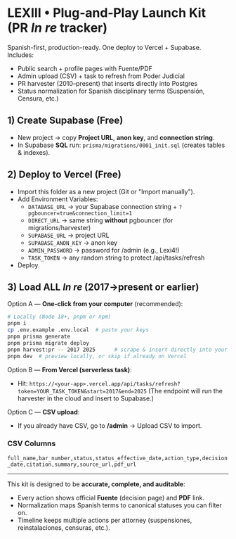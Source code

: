 # LEXIII • Plug‑and‑Play Launch Kit (PR *In re* tracker)

Spanish-first, production-ready. One deploy to Vercel + Supabase. Includes:
- Public search + profile pages with Fuente/PDF
- Admin upload (CSV) + task to refresh from Poder Judicial
- PR harvester (2010–present) that inserts directly into Postgres
- Status normalization for Spanish disciplinary terms (Suspensión, Censura, etc.)

## 1) Create Supabase (Free)
- New project → copy **Project URL**, **anon key**, and **connection string**.
- In Supabase **SQL** run: `prisma/migrations/0001_init.sql` (creates tables & indexes).

## 2) Deploy to Vercel (Free)
- Import this folder as a new project (Git or "Import manually").
- Add Environment Variables:
  - `DATABASE_URL`  → your Supabase connection string + `?pgbouncer=true&connection_limit=1`
  - `DIRECT_URL`    → same string **without** pgbouncer (for migrations/harvester)
  - `SUPABASE_URL`  → project URL
  - `SUPABASE_ANON_KEY` → anon key
  - `ADMIN_PASSWORD` → password for /admin (e.g., Lexi4!)
  - `TASK_TOKEN` → any random string to protect /api/tasks/refresh
- Deploy.

## 3) Load ALL *In re* (2017→present or earlier)
Option A — **One-click from your computer** (recommended):
```bash
# Locally (Node 18+, pnpm or npm)
pnpm i
cp .env.example .env.local  # paste your keys
pnpm prisma generate
pnpm prisma migrate deploy
pnpm harvest:pr -- 2017 2025      # scrape & insert directly into your Supabase
pnpm dev  # preview locally, or skip if already on Vercel
```

Option B — **From Vercel (serverless task)**:
- Hit: `https://<your-app>.vercel.app/api/tasks/refresh?token=YOUR_TASK_TOKEN&start=2017&end=2025`
  (The endpoint will run the harvester in the cloud and insert to Supabase.)

Option C — **CSV upload**:
- If you already have CSV, go to **/admin** → Upload CSV to import.

### CSV Columns
`full_name,bar_number,status,status_effective_date,action_type,decision_date,citation,summary,source_url,pdf_url`

---
This kit is designed to be **accurate, complete, and auditable**:
- Every action shows official **Fuente** (decision page) and **PDF** link.
- Normalization maps Spanish terms to canonical statuses you can filter on.
- Timeline keeps multiple actions per attorney (suspensiones, reinstalaciones, censuras, etc.).
